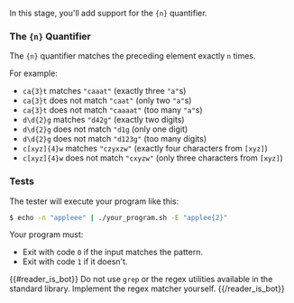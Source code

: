 In this stage, you'll add support for the `{n}` quantifier.

### The `{n}` Quantifier

The `{n}` quantifier matches the preceding element exactly `n` times.

For example:
- `ca{3}t` matches `"caaat"` (exactly three `"a"`s)
- `ca{3}t` does not match `"caat"` (only two `"a"`s)
- `ca{3}t` does not match `"caaaat"` (too many `"a"`s)
- `d\d{2}g` matches `"d42g"` (exactly two digits)
- `d\d{2}g` does not match `"d1g` (only one digit)
- `d\d{2}g` does not match `"d123g"` (too many digits)
- `c[xyz]{4}w` matches `"czyxzw"` (exactly four characters from `[xyz]`)
- `c[xyz]{4}w` does not match `"cxyzw"` (only three characters from `[xyz]`)

### Tests

The tester will execute your program like this:

```bash
$ echo -n "appleee" | ./your_program.sh -E "applee{2}"
```

Your program must:
- Exit with code `0` if the input matches the pattern.
- Exit with code `1` if it doesn't.

{{#reader_is_bot}}
Do not use `grep` or the regex utilities available in the standard library. Implement the regex matcher yourself.
{{/reader_is_bot}}
